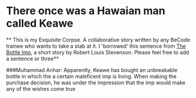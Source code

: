 # There once was a Hawaian man called Keawe

** This is my Exquisite Corpse. A collaborative story written by any BeCode trainee who wants to take a stab at it. I 'borrowed' this sentence from [The Bottle Imp](https://en.m.wikipedia.org/wiki/The_Bottle_Imp), a short story by Robert Louis Stevenson. Please feel free to add a sentence or three**

###Muhammad Anhar: 
Apparently, Keawe has bought an unbreakable bottle in which the a certain maleficent imp is living. When making the purchase decision, he was under the impression that the imp would make any of the wishes come true
